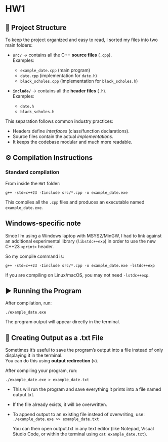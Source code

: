 # HW1 

## 📂 Project Structure
To keep the project organized and easy to read, I sorted my files into two main folders:

- **`src/`** → contains all the C++ **source files** (`.cpp`).  
  Examples:  
  - `example_date.cpp` (main program)  
  - `date.cpp` (implementation for `date.h`)  
  - `black_scholes.cpp` (implementation for `black_scholes.h`)  

- **`include/`** → contains all the **header files** (`.h`).  
  Examples:  
  - `date.h`  
  - `black_scholes.h`  

This separation follows common industry practices:  
- Headers define *interfaces* (class/function declarations).  
- Source files contain the actual *implementations*.  
- It keeps the codebase modular and much more readable.

## ⚙️ Compilation Instructions

### Standard compilation
From inside the `HW1` folder:

`g++ -std=c++23 -Iinclude src/*.cpp -o example_date.exe`

This compiles all the `.cpp` files and produces an executable named `example_date.exe`.

## Windows-specific note
Since I’m using a Windows laptop with MSYS2/MinGW, I had to link against an additional experimental library (`libstdc++exp`) in order to use the new C++23 `<print>` header.

So my compile command is:

`g++ -std=c++23 -Iinclude src/*.cpp -o example_date.exe -lstdc++exp`

If you are compiling on Linux/macOS, you may not need `-lstdc++exp`.


## ▶️ Running the Program
After compilation, run:

`./example_date.exe`

The program output will appear directly in the terminal.

## 📄 Creating Output as a .txt File
Sometimes it’s useful to save the program’s output into a file instead of only displaying it in the terminal.  
You can do this using **output redirection** (`>`).

After compiling your program, run:

`./example_date.exe > example_date.txt`

- This will run the program and save everything it prints into a file named output.txt.
- If the file already exists, it will be overwritten.
- To append output to an existing file instead of overwriting, use:
  `./example_date.exe >> example_date.txt`

  You can then open output.txt in any text editor (like Notepad, Visual Studio Code, or within the terminal using `cat example_date.txt`).



